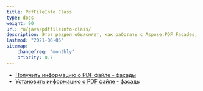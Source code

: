 ```yaml
---
title: PdfFileInfo Class
type: docs
weight: 90
url: ru/java/pdffileinfo-class/
description: Этот раздел объясняет, как работать с Aspose.PDF Facades, используя класс PdfFileInfo.
lastmod: "2021-06-05"
sitemap:
    changefreq: "monthly"
    priority: 0.7
---
```


- [Получить информацию о PDF файле - фасады](/pdf/java/get-pdf-information/)
- [Установить информацию о PDF файле - фасады](/pdf/java/set-pdf-information/)